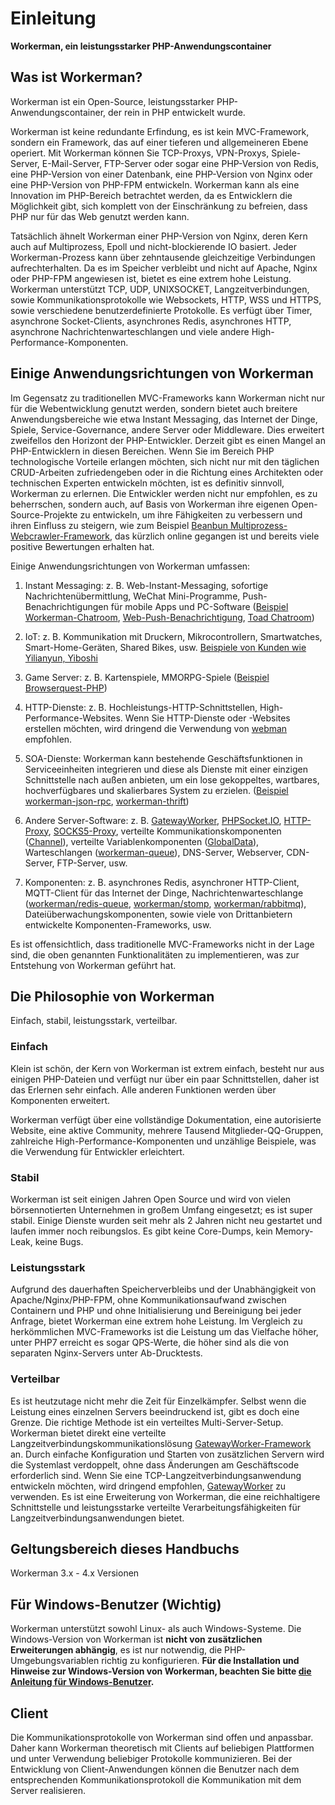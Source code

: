# Einleitung

**Workerman, ein leistungsstarker PHP-Anwendungscontainer**

## Was ist Workerman?
Workerman ist ein Open-Source, leistungsstarker PHP-Anwendungscontainer, der rein in PHP entwickelt wurde.

Workerman ist keine redundante Erfindung, es ist kein MVC-Framework, sondern ein Framework, das auf einer tieferen und allgemeineren Ebene operiert. Mit Workerman können Sie TCP-Proxys, VPN-Proxys, Spiele-Server, E-Mail-Server, FTP-Server oder sogar eine PHP-Version von Redis, eine PHP-Version von einer Datenbank, eine PHP-Version von Nginx oder eine PHP-Version von PHP-FPM entwickeln. Workerman kann als eine Innovation im PHP-Bereich betrachtet werden, da es Entwicklern die Möglichkeit gibt, sich komplett von der Einschränkung zu befreien, dass PHP nur für das Web genutzt werden kann.

Tatsächlich ähnelt Workerman einer PHP-Version von Nginx, deren Kern auch auf Multiprozess, Epoll und nicht-blockierende IO basiert. Jeder Workerman-Prozess kann über zehntausende gleichzeitige Verbindungen aufrechterhalten. Da es im Speicher verbleibt und nicht auf Apache, Nginx oder PHP-FPM angewiesen ist, bietet es eine extrem hohe Leistung. Workerman unterstützt TCP, UDP, UNIXSOCKET, Langzeitverbindungen, sowie Kommunikationsprotokolle wie Websockets, HTTP, WSS und HTTPS, sowie verschiedene benutzerdefinierte Protokolle. Es verfügt über Timer, asynchrone Socket-Clients, asynchrones Redis, asynchrones HTTP, asynchrone Nachrichtenwarteschlangen und viele andere High-Performance-Komponenten.

## Einige Anwendungsrichtungen von Workerman
Im Gegensatz zu traditionellen MVC-Frameworks kann Workerman nicht nur für die Webentwicklung genutzt werden, sondern bietet auch breitere Anwendungsbereiche wie etwa Instant Messaging, das Internet der Dinge, Spiele, Service-Governance, andere Server oder Middleware. Dies erweitert zweifellos den Horizont der PHP-Entwickler. Derzeit gibt es einen Mangel an PHP-Entwicklern in diesen Bereichen. Wenn Sie im Bereich PHP technologische Vorteile erlangen möchten, sich nicht nur mit den täglichen CRUD-Arbeiten zufriedengeben oder in die Richtung eines Architekten oder technischen Experten entwickeln möchten, ist es definitiv sinnvoll, Workerman zu erlernen. Die Entwickler werden nicht nur empfohlen, es zu beherrschen, sondern auch, auf Basis von Workerman ihre eigenen Open-Source-Projekte zu entwickeln, um ihre Fähigkeiten zu verbessern und ihren Einfluss zu steigern, wie zum Beispiel [Beanbun Multiprozess-Webcrawler-Framework](https://github.com/kiddyuchina/Beanbun), das kürzlich online gegangen ist und bereits viele positive Bewertungen erhalten hat.

Einige Anwendungsrichtungen von Workerman umfassen:

1. Instant Messaging: z. B. Web-Instant-Messaging, sofortige Nachrichtenübermittlung, WeChat Mini-Programme, Push-Benachrichtigungen für mobile Apps und PC-Software ([Beispiel Workerman-Chatroom](https://www.workerman.net/workerman-chat), [Web-Push-Benachrichtigung](https://www.workerman.net/web-sender), [Toad Chatroom](https://www.workerman.net/workerman-todpole))

2. IoT: z. B. Kommunikation mit Druckern, Mikrocontrollern, Smartwatches, Smart-Home-Geräten, Shared Bikes, usw. [Beispiele von Kunden wie Yilianyun, Yiboshi](https://www.workerman.net)

3. Game Server: z. B. Kartenspiele, MMORPG-Spiele ([Beispiel Browserquest-PHP](https://www.workerman.net/browserquest))

4. HTTP-Dienste: z. B. Hochleistungs-HTTP-Schnittstellen, High-Performance-Websites. Wenn Sie HTTP-Dienste oder -Websites erstellen möchten, wird dringend die Verwendung von [webman](https://github.com/walkor/webman) empfohlen.

5. SOA-Dienste: Workerman kann bestehende Geschäftsfunktionen in Serviceeinheiten integrieren und diese als Dienste mit einer einzigen Schnittstelle nach außen anbieten, um ein lose gekoppeltes, wartbares, hochverfügbares und skalierbares System zu erzielen. ([Beispiel workerman-json-rpc](https://github.com/walkor/workerman-jsonrpc), [workerman-thrift](https://github.com/walkor/workerman-thrift))

6. Andere Server-Software: z. B. [GatewayWorker](https://www.workerman.net/doc/gateway-worker), [PHPSocket.IO](https://www.workerman.net/phpsocket_io), [HTTP-Proxy](https://github.com/walkor/php-http-proxy), [SOCKS5-Proxy](https://github.com/walkor/php-socks5), verteilte Kommunikationskomponenten ([Channel](https://github.com/walkor/Channel)), verteilte Variablenkomponenten ([GlobalData](https://github.com/walkor/GlobalData)), Warteschlangen ([workerman-queue](https://github.com/walkor/workerman-queue)), DNS-Server, Webserver, CDN-Server, FTP-Server, usw.

7. Komponenten: z. B. asynchrones Redis, asynchroner HTTP-Client, MQTT-Client für das Internet der Dinge, Nachrichtenwarteschlange ([workerman/redis-queue](components/workerman-redis-queue.md), [workerman/stomp](components/workerman-stomp.md), [workerman/rabbitmq](components/workerman-rabbitmq.md)), Dateiüberwachungskomponenten, sowie viele von Drittanbietern entwickelte Komponenten-Frameworks, usw.

Es ist offensichtlich, dass traditionelle MVC-Frameworks nicht in der Lage sind, die oben genannten Funktionalitäten zu implementieren, was zur Entstehung von Workerman geführt hat.

## Die Philosophie von Workerman
Einfach, stabil, leistungsstark, verteilbar.

### **Einfach**
Klein ist schön, der Kern von Workerman ist extrem einfach, besteht nur aus einigen PHP-Dateien und verfügt nur über ein paar Schnittstellen, daher ist das Erlernen sehr einfach. Alle anderen Funktionen werden über Komponenten erweitert.

Workerman verfügt über eine vollständige Dokumentation, eine autorisierte Website, eine aktive Community, mehrere Tausend Mitglieder-QQ-Gruppen, zahlreiche High-Performance-Komponenten und unzählige Beispiele, was die Verwendung für Entwickler erleichtert.

### **Stabil**
Workerman ist seit einigen Jahren Open Source und wird von vielen börsennotierten Unternehmen in großem Umfang eingesetzt; es ist super stabil. Einige Dienste wurden seit mehr als 2 Jahren nicht neu gestartet und laufen immer noch reibungslos. Es gibt keine Core-Dumps, kein Memory-Leak, keine Bugs.

### **Leistungsstark**
Aufgrund des dauerhaften Speicherverbleibs und der Unabhängigkeit von Apache/Nginx/PHP-FPM, ohne Kommunikationsaufwand zwischen Containern und PHP und ohne Initialisierung und Bereinigung bei jeder Anfrage, bietet Workerman eine extrem hohe Leistung. Im Vergleich zu herkömmlichen MVC-Frameworks ist die Leistung um das Vielfache höher, unter PHP7 erreicht es sogar QPS-Werte, die höher sind als die von separaten Nginx-Servers unter Ab-Drucktests.

### **Verteilbar**
Es ist heutzutage nicht mehr die Zeit für Einzelkämpfer. Selbst wenn die Leistung eines einzelnen Servers beeindruckend ist, gibt es doch eine Grenze. Die richtige Methode ist ein verteiltes Multi-Server-Setup. Workerman bietet direkt eine verteilte Langzeitverbindungskommunikationslösung [GatewayWorker-Framework](https://doc2.workerman.net) an. Durch einfache Konfiguration und Starten von zusätzlichen Servern wird die Systemlast verdoppelt, ohne dass Änderungen am Geschäftscode erforderlich sind. Wenn Sie eine TCP-Langzeitverbindungsanwendung entwickeln möchten, wird dringend empfohlen, [GatewayWorker](https://doc2.workerman.net) zu verwenden. Es ist eine Erweiterung von Workerman, die eine reichhaltigere Schnittstelle und leistungsstarke verteilte Verarbeitungsfähigkeiten für Langzeitverbindungsanwendungen bietet.

## Geltungsbereich dieses Handbuchs
Workerman 3.x - 4.x Versionen

## Für Windows-Benutzer (Wichtig)
Workerman unterstützt sowohl Linux- als auch Windows-Systeme. Die Windows-Version von Workerman ist **nicht von zusätzlichen Erweiterungen abhängig**, es ist nur notwendig, die PHP-Umgebungsvariablen richtig zu konfigurieren. **Für die Installation und Hinweise zur Windows-Version von Workerman, beachten Sie bitte [die Anleitung für Windows-Benutzer](https://www.workerman.net/windows).**

## Client

Die Kommunikationsprotokolle von Workerman sind offen und anpassbar. Daher kann Workerman theoretisch mit Clients auf beliebigen Plattformen und unter Verwendung beliebiger Protokolle kommunizieren. Bei der Entwicklung von Client-Anwendungen können die Benutzer nach dem entsprechenden Kommunikationsprotokoll die Kommunikation mit dem Server realisieren.
